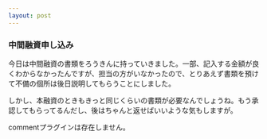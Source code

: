 ```yaml
---
layout: post
---
```

<h3>中間融資申し込み</h3>
<p>今日は中間融資の書類をろうきんに持っていきました。一部、記入する金額が良くわからなかったんですが、担当の方がいなかったので、とりあえず書類を預けて不備の個所は後日説明してもらうことにしました。</p>
<p>しかし、本融資のときもきっと同じくらいの書類が必要なんでしょうね。もう承認してもらってるんだし、後はちゃんと返せばいいような気もしますが。</p>
<p><span class="error">commentプラグインは存在しません。</span> </p>
